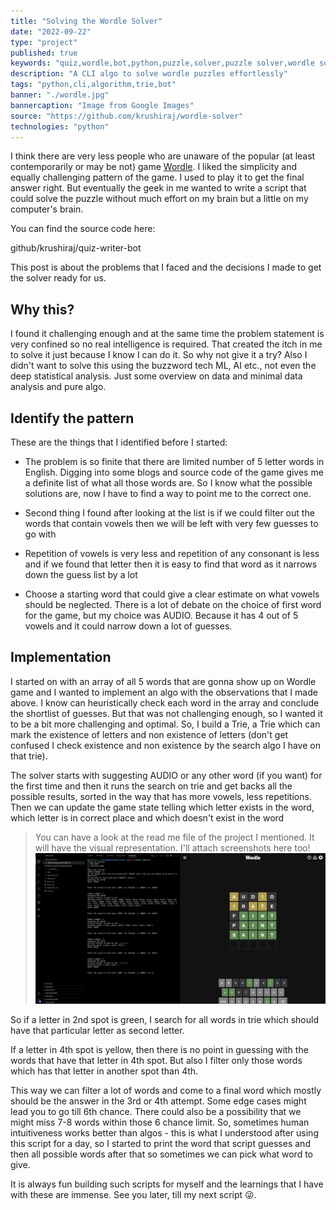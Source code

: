 ```yaml
---
title: "Solving the Wordle Solver"
date: "2022-09-22"
type: "project"
published: true
keywords: "quiz,wordle,bot,python,puzzle,solver,puzzle solver,wordle solver,wordle solution"
description: "A CLI algo to solve wordle puzzles effortlessly"
tags: "python,cli,algorithm,trie,bot"
banner: "./wordle.jpg"
bannercaption: "Image from Google Images"
source: "https://github.com/krushiraj/wordle-solver"
technologies: "python"
---
```


I think there are very less people who are unaware of the popular (at least contemporarily or may be not) game [Wordle](https://en.wikipedia.org/wiki/Wordle). I liked the simplicity and equally challenging pattern of the game. I used to play it to get the final answer right. But eventually the geek in me wanted to write a script that could solve the puzzle without much effort on my brain but a little on my computer's brain. 

You can find the source code here:

github/krushiraj/quiz-writer-bot

This post is about the problems that I faced and the decisions I made to get the solver ready for us.

## Why this?

I found it challenging enough and at the same time the problem statement is very confined so no real intelligence is required. That created the itch in me to solve it just because I know I can do it. So why not give it a try? Also I didn't want to solve this using the buzzword tech ML, AI etc., not even the deep statistical analysis. Just some overview on data and minimal data analysis and pure algo.

## Identify the pattern

These are the things that I identified before I started:
- The problem is so finite that there are limited number of 5 letter words in English. Digging into some blogs and source code of the game gives me a definite list of what all those words are. So I know what the possible solutions are, now I have to find a way to point me to the correct one.

- Second thing I found after looking at the list is if we could filter out the words that contain vowels then we will be left with very few guesses to go with

- Repetition of vowels is very less and repetition of any consonant is less and if we found that letter then it is easy to find that word as it narrows down the guess list by a lot

- Choose a starting word that could give a clear estimate on what vowels should be neglected. There is a lot of debate on the choice of first word for the game, but my choice was AUDIO. Because it has 4 out of 5 vowels and it could narrow down a lot of guesses.

## Implementation

I started on with an array of all 5 words that are gonna show up on Wordle game and I wanted to implement an algo with the observations that I made above. I know can heuristically check each word in the array and conclude the shortlist of guesses. But that was not challenging enough, so I wanted it to be a bit more challenging and optimal. So, I build a Trie, a Trie which can mark the existence of letters and non existence of letters (don't get confused I check existence and non existence by the search algo I have on that trie).

The solver starts with suggesting AUDIO or any other word (if you want) for the first time and then it runs the search on trie and get backs all the possible results, sorted in the way that has more vowels, less repetitions. Then we can update the game state telling which letter exists in the word, which letter is in correct place and which doesn't exist in the word

> You can have a look at the read me file of the project I mentioned. It will have the visual representation. I'll attach screenshots here too!
![](https://raw.githubusercontent.com/krushiraj/krushiraj.github.io/dev/portfolio/content/writings/wordle-solver/example.png)

So if a letter in 2nd spot is green, I search for all words in trie which should have that particular letter as second letter.

If a letter in 4th spot is yellow, then there is no point in guessing with the words that have that letter in 4th spot. But also I filter only those words which has that letter in another spot than 4th.

This way we can filter a lot of words and come to a final word which mostly should be the answer in the 3rd or 4th attempt. Some edge cases might lead you to go till 6th chance. There could also be a possibility that we might miss 7-8 words within those 6 chance limit. So, sometimes human intuitiveness works better than algos - this is what I understood after using this script for a day, so I started to print the word that script guesses and then all possible words after that so sometimes we can pick what word to give.

It is always fun building such scripts for myself and the learnings that I have with these are immense. See you later, till my next script 😜.
